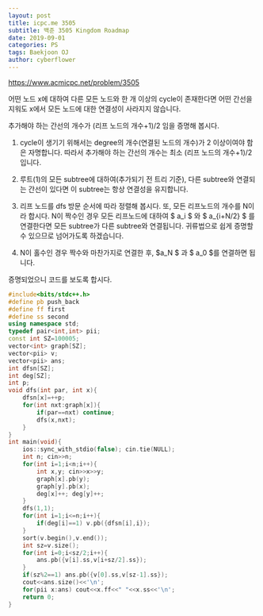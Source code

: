 ```yaml
---
layout: post
title: icpc.me 3505
subtitle: 백준 3505 Kingdom Roadmap
date: 2019-09-01
categories: PS
tags: Baekjoon OJ
author: cyberflower
---
```


<https://www.acmicpc.net/problem/3505>

어떤 노드 x에 대하여 다른 모든 노드와 한 개 이상의 cycle이 존재한다면 어떤 간선을 지워도 x에서 모든 노드에 대한 연결성이 사라지지 않습니다.

추가해야 하는 간선의 개수가 (리프 노드의 개수+1)/2 임을 증명해 봅시다.

1. cycle이 생기기 위해서는 degree의 개수(연결된 노드의 개수)가 2 이상이여야 함은 자명합니다. 따라서 추가해야 하는 간선의 개수는 최소 (리프 노드의 개수+1)/2 입니다.

2. 루트(1)의 모든 subtree에 대하여(추가되기 전 트리 기준), 다른 subtree와 연결되는 간선이 있다면 이 subtree는 항상 연결성을 유지합니다.

3. 리프 노드를 dfs 방문 순서에 따라 정렬해 봅시다. 또, 모든 리프노드의 개수를 N이라 합시다. N이 짝수인 경우 모든 리프노드에 대하여 $ a_i $ 와 $ a_{i+N/2} $ 를 연결한다면 모든 subtree가 다른 subtree와 연결됩니다. 귀류법으로 쉽게 증명할 수 있으므로 넘어가도록 하겠습니다.

4. N이 홀수인 경우 짝수와 마찬가지로 연결한 후, $a_N $ 과 $ a_0 $를 연결하면 됩니다.

증명되었으니 코드를 보도록 합시다.

```cpp
#include<bits/stdc++.h>
#define pb push_back
#define ff first
#define ss second
using namespace std;
typedef pair<int,int> pii;
const int SZ=100005;
vector<int> graph[SZ];
vector<pii> v;
vector<pii> ans;
int dfsn[SZ];
int deg[SZ];
int p;
void dfs(int par, int x){
	dfsn[x]=++p;
	for(int nxt:graph[x]){
		if(par==nxt) continue;
		dfs(x,nxt);
	}
}
int main(void){
	ios::sync_with_stdio(false); cin.tie(NULL);
	int n; cin>>n;
	for(int i=1;i<n;i++){
		int x,y; cin>>x>>y;
		graph[x].pb(y);
		graph[y].pb(x);
		deg[x]++; deg[y]++;
	}
	dfs(1,1);
	for(int i=1;i<=n;i++){
		if(deg[i]==1) v.pb({dfsn[i],i});
	}
	sort(v.begin(),v.end());
	int sz=v.size();
	for(int i=0;i<sz/2;i++){
		ans.pb({v[i].ss,v[i+sz/2].ss});
	}
	if(sz%2==1) ans.pb({v[0].ss,v[sz-1].ss});
	cout<<ans.size()<<'\n';
	for(pii x:ans) cout<<x.ff<<" "<<x.ss<<'\n';
	return 0;
}
```
